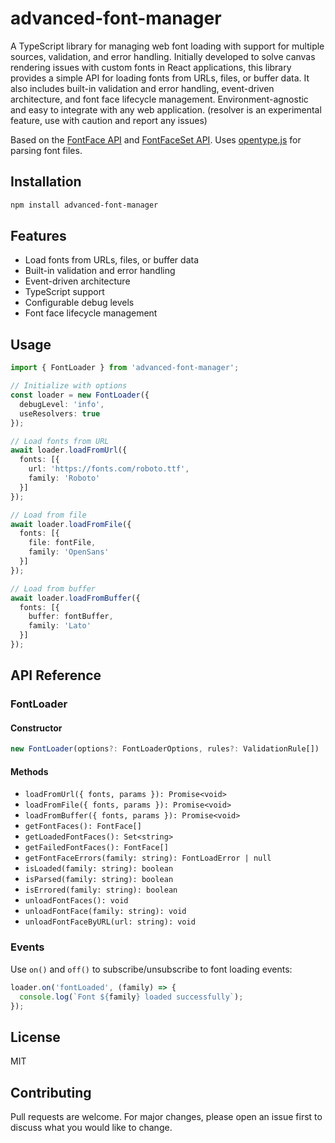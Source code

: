 # advanced-font-manager

A TypeScript library for managing web font loading with support for multiple sources, validation, and error handling.
Initially developed to solve canvas rendering issues with custom fonts in React applications, this library provides a simple API for loading fonts from URLs, files, or buffer data. It also includes built-in validation and error handling, event-driven architecture, and font face lifecycle management. Environment-agnostic and easy to integrate with any web application. (resolver is an experimental feature, use with caution and report any issues)

Based on the [FontFace API](https://developer.mozilla.org/en-US/docs/Web/API/FontFace) and [FontFaceSet API](https://developer.mozilla.org/en-US/docs/Web/API/FontFaceSet).
Uses [opentype.js](https://opentype.js.org/) for parsing font files.

## Installation

```bash
npm install advanced-font-manager
```

## Features

- Load fonts from URLs, files, or buffer data
- Built-in validation and error handling
- Event-driven architecture
- TypeScript support
- Configurable debug levels
- Font face lifecycle management

## Usage

```typescript
import { FontLoader } from 'advanced-font-manager';

// Initialize with options
const loader = new FontLoader({
  debugLevel: 'info',
  useResolvers: true
});

// Load fonts from URL
await loader.loadFromUrl({
  fonts: [{
    url: 'https://fonts.com/roboto.ttf',
    family: 'Roboto'
  }]
});

// Load from file
await loader.loadFromFile({
  fonts: [{
    file: fontFile,
    family: 'OpenSans'
  }]
});

// Load from buffer
await loader.loadFromBuffer({
  fonts: [{
    buffer: fontBuffer,
    family: 'Lato'
  }]
});
```

## API Reference

### FontLoader

#### Constructor
```typescript
new FontLoader(options?: FontLoaderOptions, rules?: ValidationRule[])
```

#### Methods

- `loadFromUrl({ fonts, params }): Promise<void>`
- `loadFromFile({ fonts, params }): Promise<void>`
- `loadFromBuffer({ fonts, params }): Promise<void>`
- `getFontFaces(): FontFace[]`
- `getLoadedFontFaces(): Set<string>`
- `getFailedFontFaces(): FontFace[]`
- `getFontFaceErrors(family: string): FontLoadError | null`
- `isLoaded(family: string): boolean`
- `isParsed(family: string): boolean`
- `isErrored(family: string): boolean`
- `unloadFontFaces(): void`
- `unloadFontFace(family: string): void`
- `unloadFontFaceByURL(url: string): void`

### Events

Use `on()` and `off()` to subscribe/unsubscribe to font loading events:

```typescript
loader.on('fontLoaded', (family) => {
  console.log(`Font ${family} loaded successfully`);
});
```

## License

MIT

## Contributing

Pull requests are welcome. For major changes, please open an issue first to discuss what you would like to change.